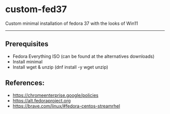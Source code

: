 # custom-fed37
Custom minimal installation of fedora 37 with the looks of Win11


<hr>


## Prerequisites
- Fedora Everything ISO (can be found at the alternatives downloads) 
- Install minimal
- Install wget & unzip (dnf install -y wget unzip)



## References:
- https://chromeenterprise.google/policies
- https://alt.fedoraproject.org
- https://brave.com/linux/#fedora-centos-streamrhel
